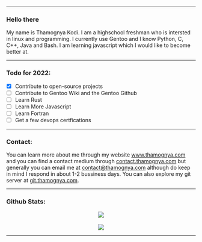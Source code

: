 <hr>

### Hello there

My name is Thamognya Kodi. I am a highschool freshman who is intersted in linux and programming. I currently use Gentoo and I know Python, C, C++, Java and Bash. I am learning javascript which I would like to become better at.

<hr>

### Todo for 2022:

- [x] Contribute to open-source projects
- [ ] Contribute to Gentoo Wiki and the Gentoo Github
- [ ] Learn Rust
- [ ] Learn More Javascript
- [ ] Learn Fortran
- [ ] Get a few devops certfications

<hr>

### Contact:

You can learn more about me through my website <a href="https://www.thamognya.com" target="_blank">www.thamognya.com</a> and you can find a contact medium through <a href="https://contact.thamognya.com" target="_blank">contact.thamognya.com</a> but generally you can email me at contact@thamognya.com although do keep in mind I respond in about 1-2 bussiness days. You can also explore my git server at <a href="https://git.thamognya.com" target="_blank">git.thamognya.com</a>.

<hr>

### Github Stats:

<div align='center'><img align="center" src="https://github-readme-stats.vercel.app/api?username=ThamognyaKodi&count_private=true&theme=graywhite"></div>
<br>
<div align='center'><img align="center" src="https://github-readme-stats.vercel.app/api/top-langs/?username=ThamognyaKodi&langs_count=10&theme=graywhite"></div>

<hr>

